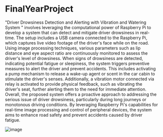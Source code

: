 # FinalYearProject

"Driver Drowsiness Detection and Alerting with Vibration and Watering System " involves leveraging the computational power of Raspberry Pi to develop a system that can detect and mitigate driver drowsiness in real-time. The setup includes a USB camera connected to the Raspberry Pi, which captures live video footage of the driver's face while on the road. Using image processing techniques, various parameters such as lip distance and eye aspect ratio are continuously monitored to assess the driver's level of drowsiness. When signs of drowsiness are detected, indicating potential fatigue or sleepiness, the system triggers
preventive measures to alert the driver and prevent accidents. This includes activating a pump mechanism to release a wake-up agent or scent in the car cabin to stimulate the driver's senses. Additionally, a vibration motor connected via relay is activated to provide physical feedback, such as vibrating the driver's seat, further alerting them to the need for immediate attention. Overall, the proposed system offers a proactive approach to addressing the serious issue of driver drowsiness, particularly during long journeys or monotonous driving conditions. By leveraging Raspberry Pi's capabilities for real-time image processing
and control of peripheral devices, the system aims to enhance road safety and prevent accidents caused by driver fatigue.

![image](https://github.com/AnudeepInala/FinalYearProject/assets/78262590/7dc588d6-6eac-437e-9760-1a24391d8a45)
